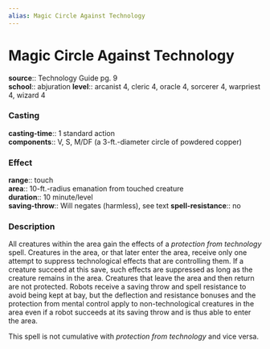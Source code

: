 ```yaml
---
alias: Magic Circle Against Technology
---
```


# Magic Circle Against Technology 

**source**:: Technology Guide pg. 9  
**school**:: abjuration
**level**:: arcanist 4, cleric 4, oracle 4, sorcerer 4, warpriest 4, wizard 4

### Casting 

**casting-time**:: 1 standard action  
**components**:: V, S, M/DF (a 3-ft.-diameter circle of powdered copper)

### Effect 

**range**:: touch  
**area**:: 10-ft.-radius emanation from touched creature  
**duration**:: 10 minute/level  
**saving-throw**:: Will negates (harmless), see text
**spell-resistance**:: no

### Description 

All creatures within the area gain the effects of a *protection from technology* spell. Creatures in the area, or that later enter the area, receive only one attempt to suppress technological effects that are controlling them. If a creature succeed at this save, such effects are suppressed as long as the creature remains in the area. Creatures that leave the area and then return are not protected. Robots receive a saving throw and spell resistance to avoid being kept at bay, but the deflection and resistance bonuses and the protection from mental control apply to non-technological creatures in the area even if a robot succeeds at its saving throw and is thus able to enter the area.  
  
This spell is not cumulative with *protection from technology* and vice versa.

